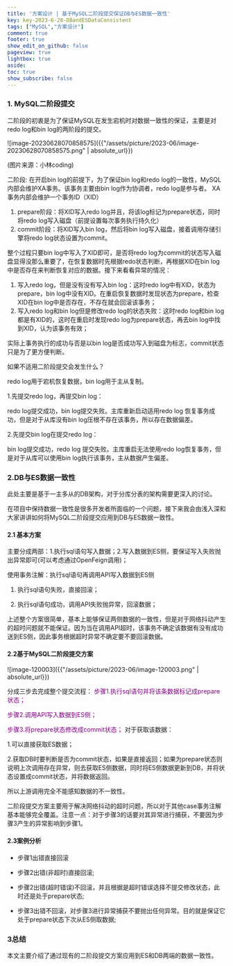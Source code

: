```yaml
---
title: '方案设计 | 基于MySQL二阶段提交保证DB与ES数据一致性'
key: key-2023-6-28-DBandESDataConsistent
tags: ["MySQL","方案设计"]
comment: true
footer: true
show_edit_on_github: false
pageview: true
lightbox: true
aside:
toc: true
show_subscribe: false
---
```


### 1. MySQL二阶段提交

二阶段的初衷是为了保证MySQL在发生宕机时对数据一致性的保证，主要是对redo log和bin log的两阶段的提交。

![image-20230628070858575]({{"/assets/picture/2023-06/image-20230628070858575.png" | absolute_url}})

(图片来源：小林coding)

二阶段: 在开启bin log的前提下，为了保证bin log和redo log的一致性，MySQL内部会维护XA事务。该事务主要由bin log作为协调者，redo log是参与者。 XA事务内部会维护一个事务ID（XID）

1. prepare阶段：将XID写入redo  log并且，将该log标记为prepare状态，同时将redo log写入磁盘（前提设置每次事务执行持久化）
2. commit阶段：将XID写入bin log，然后将bin log写入磁盘，接着调用存储引擎将redo log状态设置为commit。

整个过程只要bin log中写入了XID即可，是否将redo log为commit的状态写入磁盘显得没那么重要了，在恢复数据时先根据redo状态判断，再根据XID在bin log中是否存在来判断恢复对应的数据。接下来看看异常的情况：

1. 写入redo log，但是没有没有写入bin log：这时redo log中有XID，状态为prepare，bin log中没有XID。在重启恢复数据时发现状态为prepare，检查XID在bin log中是否存在，不存在就会回滚该事务；
2. 写入redo log和bin log但是修改redo log的状态失败：这时redo log和bin log都是有XID的，这时在重启时发现redo log为prepare状态，再去bin log中找到XID，认为该事务有效；

实际上事务执行的成功与否是以bin log是否成功写入到磁盘为标志，commit状态只是为了更方便判断。



如果不适用二阶段提交会发生什么？

redo log用于宕机恢复数据，bin log用于主从复制。

1.先提交redo log，再提交bin log：

redo log提交成功，bin log提交失败。主库重新启动适用redo log 恢复事务成功，但是对于从库没有bin log压根不存在该事务，所以存在数据偏差。

2.先提交bin log在提交redo log：

bin log提交成功，redo log 提交失败。主库重启无法使用redo log恢复事务，但是对于从库可以使用bin log执行该事务，主从数据产生偏差。

### 2.DB与ES数据一致性

此处主要是基于一主多从的DB架构，对于分库分表的架构需要更深入的讨论。

在项目中保持数据一致性是很多开发者所面临的一个问题，接下来我会由浅入深和大家讲讲如何将MySQL二阶段提交应用到DB与ES数据一致性。

#### 2.1 基本方案

主要分成两部：1.执行sql语句写入数据；2.写入数据到ES侧，要保证写入失败抛出异常即可(可以考虑通过OpenFeign调用)；

使用事务注解：执行sql语句再调用API写入数据到ES侧

1. 执行sql语句失败，直接回滚；

2. 执行sql语句成功，调用API失败抛异常，回滚数据；

上述整个方案很简单，基本上能够保证两侧数据的一致性，但是对于网络抖动产生的超时问题就不能保证。因为当在调用API超时，该事务不确定该数据有没有成功送到ES侧，因此事务根据超时异常不确定要不要回滚数据。

#### 2.2基于MySQL二阶段提交方案
![image-120003]({{"/assets/picture/2023-06/image-120003.png" | absolute_url}})

分成三步去完成整个提交流程：
<font color="purple">步骤1.执行sql语句并将该条数据标记成prepare状态；</font>


<font color="purple">步骤2.调用API写入数据到ES侧；</font>


<font color="purple">步骤3.将prepare状态修改成commit状态；</font>
对于获取该数据：

1.可以直接获取ES数据；

2.获取DB时要判断是否为commit状态，如果是直接返回；如果为prepare状态则说明上次调用存在异常，则去获取ES侧数据，同时将ES侧数据更新到DB，并将状态设置成commit状态，并将数据返回。

所以上游调用完全不能感知数据的不一致性。

二阶段提交方案主要用于解决网络抖动的超时问题，所以对于其他case事务注解基本能够完全覆盖。注意一点：对于步骤3的话要对其异常进行捕获，不要因为步骤3产生的异常影响到步骤1。

#### 2.3案例分析
+ 步骤1出错直接回滚

+ 步骤2出错(非超时)直接回滚;

+ 步骤2出错(超时错误)不回滚，并且根据是超时错误选择不提交修改状态，此时还是处于prepare状态;

+ 步骤3出错不回滚，对步骤3进行异常捕获不要抛出任何异常。目的就是保证它处于prepare状态下次从ES侧取数据;

### 3总结
本文主要介绍了通过现有的二阶段提交方案应用到ES和DB两端的数据一致性。
